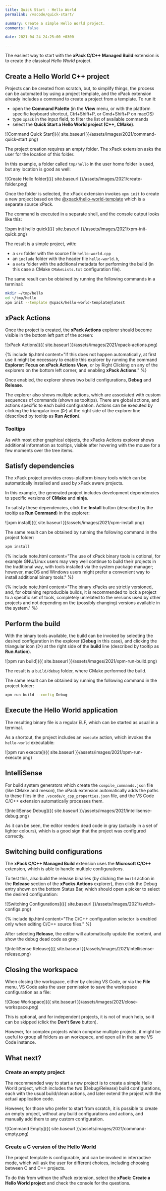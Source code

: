 ```yaml
---
title: Quick Start - Hello World
permalink: /vscode/quick-start/

summary: Create a simple Hello World project.
comments: false

date: 2021-04-24 24:25:00 +0300

---
```


The easiest way to start with the **xPack C/C++ Managed Build** extension
is to create the classical _Hello World_ project.

## Create a Hello World C++ project

Projects can be created from scratch, but, to simplify things, the process
can be automated by using a project template, and the xPack extension
already includes a command to create a project from a template.
To run it:

- open the **Command Palette** (in the **View** menu, or with the
platform specific keyboard shortcut, Ctrl+Shift+P, or Cmd+Shift+P on macOS)
- type `xpack` in the input field, to filter the list of available commands
- select the **Quick Start a Hello World project (C++, CMake)**.

![Command Quick Start]({{ site.baseurl }}/assets/images/2021/command-quick-start.png)

The project creation requires an empty folder. The xPack extension asks
the user for the location of this folder.

In this example, a folder called `tmp/hello` in the user home folder is used,
but any location is good as well:

![Create Hello folder]({{ site.baseurl }}/assets/images/2021/create-folder.png)

Once the folder is selected, the xPack extension invokes `xpm init` to
create a new project based on the
[@xpack/hello-world-template](https://github.com/xpack/hello-world-template-xpack)
which is a separate source xPack.

The command is executed in a separate shell, and the console output
looks like this:

![xpm init hello quick]({{ site.baseurl }}/assets/images/2021/xpm-init-quick.png)

The result is a simple project, with:

- a `src` folder with the source file `hello-world.cpp`
- an `include` folder with the header file `hello-world.h`,
- a `meta` folder with the additional metadata for performing the build
(in this case a CMake `CMakeLists.txt` configuration file).

The same result can be obtained by running the following commands in a
terminal:

```sh
mkdir ~/tmp/hello
cd ~/tmp/hello
xpm init --template @xpack/hello-world-template@latest
```

## xPack Actions

Once the project is created, the **xPack Actions** explorer should become
visible in the bottom left part of the screen:

![xPack Actions]({{ site.baseurl }}/assets/images/2021/xpack-actions.png)

{% include tip.html content="If this does not happen automatically,
at first use it might
be necessary to enable this explorer by running the command
**Explorer: Focus on xPack Actions View**, or by Right Clicking on any
of the explorers on the bottom left corner, and enabling
**xPack Actions**." %}

Once enabled, the explorer shows two build configurations,
**Debug** and **Release**.

The explorer also shows multiple actions, which are
associated with custom sequences of commands (shown as tooltips).
There are global
actions, and actions specific to each build configuration.
Actions can be executed by clicking the 
triangular icon (▷) at the right side
of the explorer line (described by tooltip as **Run Action**).

### Tooltips

As with most other graphical objects, the xPacks Actions explorer shows
additional information as tooltips, visible after hovering with the
mouse for a few moments over the tree items.

## Satisfy dependencies

The xPack project provides cross-platform binary tools which can be
automatically installed and used by xPack aware projects.

In this example, the generated project includes development dependencies
to specific versions of **CMake** and **ninja**.

To satisfy these dependencies, click the **Install** button (described by the
tooltip as **Run Command**) in the explorer:

![xpm install]({{ site.baseurl }}/assets/images/2021/xpm-install.png)

The same result can be obtained by running the following command in the
project folder:

```sh
xpm install
```

{% include note.html content="The use of xPack binary tools is optional,
for example
GNU/Linux users may very well continue to build their projects
in the traditional way, with tools installed via the system package
manager; however, macOS and Windows users might prefer a convenient
way to install additional binary tools." %}

{% include note.html content="The binary xPacks are strictly versioned,
and, for obtaining
reproducible builds, it is recommended to lock a project to a
specific set of tools, completely unrelated to the versions used by other
projects and not depending on the (possibly changing) versions available
in the system." %}

## Perform the build

With the binary tools available, the build can be invoked by selecting
the desired configuration in the explorer (**Debug** in this case),
and clicking the triangular icon (▷) at the right side
of the **build** line (described by tooltip as **Run Action**).

![xpm run build]({{ site.baseurl }}/assets/images/2021/xpm-run-build.png)

The result is a `build/debug` folder, where CMake performed the build.

The same result can be obtained by running the following command in the
project folder:

```sh
xpm run build --config Debug
```

## Execute the Hello World application

The resulting binary file is a regular ELF, which can be started as usual
in a terminal.

As a shortcut, the project includes an `execute` action, which
invokes the `hello-world` executable:

![xpm run execute]({{ site.baseurl }}/assets/images/2021/xpm-run-execute.png)

## IntelliSense

For build system generators which create the `compile_commands.json` file
(like CMake and meson), the xPack extension automatically
adds the paths to these files in the `.vscode/c_cpp_properties.json` file,
and the VS Code C/C++ extension automatically processes them.

![IntelliSense Debug]({{ site.baseurl }}/assets/images/2021/intellisense-debug.png)

As it can be seen, the editor renders dead code in gray (actually in a
set of lighter colours), which is a good sign that the project
was configured correctly.

## Switching build configurations

The **xPack C/C++ Managed Build** extension uses the
**Microsoft C/C++** extension,
which is able to handle multiple configurations.

To test this, also build the release binaries (by clicking the `build`
action in the **Release** section of the **xPacks Actions** explorer),
then click the Debug entry shown on the bottom Status Bar, which should
open a picker to select the desired configuration:

![Switching Configurations]({{ site.baseurl }}/assets/images/2021/switch-configs.png)

{% include tip.html content="The C/C++ configuration selector is enabled only
when editing C/C++ source files." %}

After selecting **Release**, the editor will automatically update the content,
and show the debug dead code as grey:

![IntelliSense Release]({{ site.baseurl }}/assets/images/2021/intellisense-release.png)

## Closing the workspace

When closing the workspace, either by closing VS Code, or via the **File** menu,
VS Code asks the user permission to save the workspace configuration
as a file:

![Close Workspace]({{ site.baseurl }}/assets/images/2021/close-workspace.png)

This is optional, and for independent projects, it is not of much help,
so it can be skipped (click the **Don't Save** button).

However, for complex projects which comprise multiple projects, it
might be useful to group all folders as an workspace, and open all
in the same VS Code instance.

## What next?

### Create an empty project

The recommended way to start a new project is to create a simple
Hello World project, which includes the two (Debug/Release)
build configurations, each with the usual build/clean actions,
and later extend the project with the actual application code.

However, for those who prefer to start from scratch, it is possible to
create an empty project, without any build configurations and actions,
and manually add them to any custom configuration.

![Command Empty]({{ site.baseurl }}/assets/images/2021/command-empty.png)

### Create a C version of the Hello World

The project template is configurable, and can be invoked in interractive
mode, which will ask the user for different choices, including
choosing between C and C++ projects.

To do this from withon the xPack extension, select the 
**xPack: Create a Hello World project** and check the console for
the questions.
